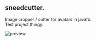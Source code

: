 ## sneedcutter.

Image cropper / cutter for avatars in javafx.  
Test project thingy.

![preview](https://github.com/user-attachments/assets/15be5f05-c87c-4b8a-a58d-f62db0b939f7)
